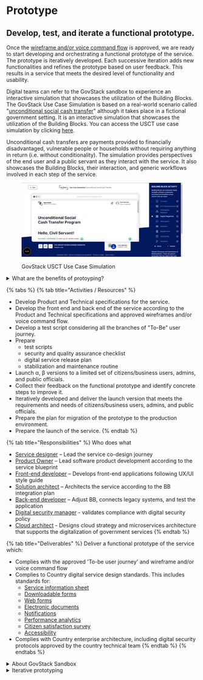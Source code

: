 # Prototype

## Develop, test, and iterate a functional prototype.

Once the [wireframe ](https://govstack.gitbook.io/implementation-playbook/govstack-implementation-playbook/design-and-delivery/wireframes)[and/or voice command flow](https://govstack.gitbook.io/implementation-playbook/govstack-implementation-playbook/design-and-delivery/wireframes) is approved, we are ready to start developing and orchestrating a functional prototype of the service. The prototype is iteratively developed. Each successive iteration adds new functionalities and refines the prototype based on user feedback. This results in a service that meets the desired level of functionality and usability.

Digital teams can refer to the GovStack sandbox to experience an interactive simulation that showcases the utilization of the Building Blocks. The GovStack Use Case Simulation is based on a real-world scenario called "[unconditional social cash transfer](https://govstack.gitbook.io/use-cases/readme/inst-1-unconditional-social-cash-transfer)" although it takes place in a fictional government setting. It is an interactive simulation that showcases the utilization of the Building Blocks. You can access the USCT use case simulation by clicking [here](https://simulation.govstack.global/).

Unconditional cash transfers are payments provided to financially disadvantaged, vulnerable people or households without requiring anything in return (i.e. without conditionality). The simulation provides perspectives of the end user and a public servant as they interact with the service. It also showcases the Building Blocks, their interaction, and generic workflows involved in each step of the service.

<figure><img src="../../.gitbook/assets/USCT.png" alt=""><figcaption><p>GovStack USCT Use Case Simulation</p></figcaption></figure>

<details>

<summary>What are the benefits of protoyping?</summary>

Prototyping an e-service allows:

* Pre-procurement testing of software solutions
* Technical feasibility check
* Requirement gathering (e.g.BPMs) for procurement
* Transparency of the inner functioning of the Building Block approach
* Reference set-up for development, deployment, and operating life cycle
* Testing the Frontend with Users/Citizens

</details>

{% tabs %}
{% tab title="Activities  / Resources" %}
* Develop Product and Technical specifications for the service.
* Develop the front end and back end of the service according to the Product and Technical specifications and approved wireframes and/or voice command flow. &#x20;
* Develop a test script considering all the branches of "To-Be" user journey. &#x20;
* Prepare
  * test scripts
  * security and quality assurance checklist &#x20;
  * digital service release plan &#x20;
  * stabilization and maintenance routine &#x20;
* Launch α, β versions to a limited set of citizens/business users, admins, and public officials.&#x20;
* Collect their feedback on the functional prototype and identify concrete steps to improve it.
* Iteratively developed and deliver the launch version that meets the requirements and needs of citizens/business users, admins, and public officials.
* Prepare the plan for migration of the prototype to the production environment.&#x20;
* Prepare the launch of the service.
{% endtab %}

{% tab title="Responsibilities" %}
Who does what

* [Service designer](https://govstack.gitbook.io/implementation-playbook/govstack-implementation-playbook/annex/govstack-user-profiles-taxonomy#service-designer) – Lead the service co-design journey&#x20;
* [Product Owner](http://127.0.0.1:5000/o/pxmRWOPoaU8fUAbbcrus/s/zdXe8NbIMZIv5sydPBf6/) – Lead software product development according  to the service blueprint &#x20;
* [Front-end developer](https://govstack.gitbook.io/implementation-playbook/govstack-implementation-playbook/annex/govstack-user-profiles-taxonomy#front-end-developer) – Develops front-end applications following UX/UI style guide &#x20;
* [Solution architect](https://govstack.gitbook.io/implementation-playbook/govstack-implementation-playbook/annex/govstack-user-profiles-taxonomy#solution-architect) – Architects the service according to the BB integration plan &#x20;
* [Back-end developer](https://govstack.gitbook.io/implementation-playbook/govstack-implementation-playbook/annex/govstack-user-profiles-taxonomy#back-end-developers) –  Adjust BB, connects legacy systems, and test the application&#x20;
* [Digital security manager](https://govstack.gitbook.io/implementation-playbook/govstack-implementation-playbook/annex/govstack-user-profiles-taxonomy#digital-security-manager) - validates compliance with digital security policy
* [Cloud architect](https://govstack.gitbook.io/implementation-playbook/govstack-implementation-playbook/annex/govstack-user-profiles-taxonomy#cloud-architect) - Designs cloud strategy and microservices architecture that supports the digitalization of government services
{% endtab %}

{% tab title="Deliverables" %}
Deliver a functional prototype of the service which:

* Complies with the approved 'To-be user journey' and wireframe and/or voice command flow
* Complies to Country digital service design standards. This includes standards for:&#x20;
  * [Service information sheet](https://govstack.gitbook.io/implementation-playbook/govstack-implementation-playbook/learning-and-exchange/artefacts#information-service-sheets)
  * [Downloadable forms](broken-reference)
  * [Web forms](broken-reference)
  * [Electronic documents](broken-reference)
  * [Notifications](broken-reference)
  * [Performance analytics](broken-reference)
  * [Citizen satisfaction survey](broken-reference)
  * [Accessibility ](broken-reference)
* Complies with Country enterprise architecture, including digital security protocols approved by the country technical team&#x20;
{% endtab %}
{% endtabs %}

<details>

<summary>About GovStack Sandbox</summary>

The Sandbox will contribute to the GovStack vision by providing a demonstration environment to learn, and a technical environment to test more effective and cost-efficient digital government services.

It will support multiple viewpoints on the same use case being demonstrated. As shown in the following image, the central blue circle represents the implementation of the demonstration showcasing the interaction between various Building Blocks. The outer green ring contains the various user personas that interact with the e-service being demonstrated. Ultimately, we have the actual viewer of the use case, the decision maker, who can choose from the various personas interacting with the service, to view their user experience, and understand the integration between building blocks involved in each step for each step within the e-service being demonstrated.&#x20;

*

    <figure><img src="../../.gitbook/assets/playbook sandbox.png" alt=""><figcaption><p>GovStack Sandbox overview</p></figcaption></figure>

To support the uses of sandbox in the development and demonstration of the aforementioned use cases, four Building Blocks that comply with the GovStack Building Block Technical Specifications will be integrated:

1. Identity Building Block
2. Information Mediator Building
3. Payment Building Block
4. Registration Building Block
5. Registries Building Block

Depending on the requirements and scope of a prototype, GovStack Sandbox could be used to develop a:

* Vertical prototype: This prototype is developed to demonstrate only a select set of steps within a use case. This prototype may utilize all the Building Block in the stack&#x20;
* Horizontal prototype: This prototype concentrates on one aspect of the use case. For example, in order to gather use feedback on their experience with an e-service, you can prototype only the front end.
* Scenario prototype: This prototype concentrates on demonstrating a limited set of scenarios.
* Full system prototype: This prototype covers every step and scenario within a use case and utilizes the entire stack available to demonstrate a complete e-service.&#x20;
*

    <figure><img src="../../.gitbook/assets/prototyping.png" alt=""><figcaption><p>Types of prototypes in GovStack sandbox</p></figcaption></figure>

</details>

<details>

<summary>Iterative prototyping</summary>

Following are the stages of prototyping a digital government service, from α version to the Launch version:

* α version prototype: α version is a rough functional prototype used to test the initial concept and get feedback from a limited number of users and stakeholders. The duration for the α version must be agreed upon between service owners and stakeholders. It usually lasts between a few weeks and months. α version can be hosted in a testing environment that may or may not be the GovStack Sandbox.
*   β version prototype: Once the α version is tested and feedback is collected, the β version is developed. This prototype is more refined and is closer to the final digital service. It includes more features and functionalities and is tested by a larger group of users or stakeholders to identify any final issues before launching the next iteration.

    In case the β version is hosted on GovStack Sandbox, preparations must be made to deploy it on the country's cloud infrastructure/ production environment.
* Launch version: The launch version is the first version of the service that is released to the public. It includes the core features and functionalities that meet the needs of the users and are further iterated based on future user feedback.&#x20;
*

    <figure><img src="../../.gitbook/assets/Protype (8).png" alt=""><figcaption><p>Iterative prototyping</p></figcaption></figure>

</details>

